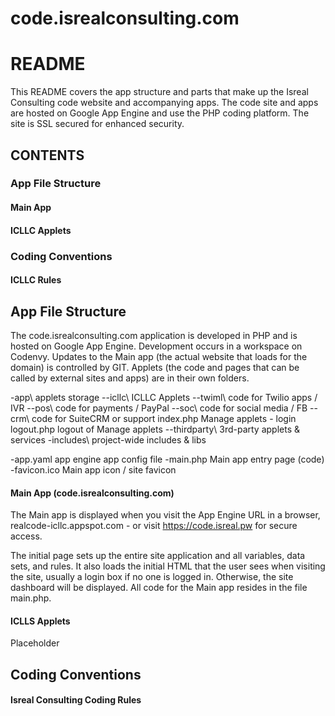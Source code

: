 # code.isrealconsulting.com 

# README

This README covers the app structure and parts that make up the
Isreal Consulting code website and accompanying apps.  The code
site and apps are hosted on Google App Engine and use the PHP 
coding platform.  The site is SSL secured for enhanced security.


## CONTENTS

### App File Structure
#### Main App
#### ICLLC Applets
### Coding Conventions
#### ICLLC Rules

## App File Structure

The code.isrealconsulting.com application is developed in PHP 
and is hosted on Google App Engine.  Development occurs in a
workspace on Codenvy.  Updates to the Main app (the actual website
that loads for the domain) is controlled by GIT.  Applets (the
code and pages that can be called by external sites and apps)
are in their own folders.

  -app\             applets storage
    --icllc\        ICLLC Applets
      --twiml\      code for Twilio apps / IVR
      --pos\        code for payments / PayPal
      --soc\        code for social media / FB
      --crm\        code for SuiteCRM or support
      index.php     Manage applets - login
      logout.php    logout of Manage applets
    --thirdparty\   3rd-party applets & services
  -includes\        project-wide includes & libs
    
  -app.yaml         app engine app config file
  -main.php         Main app entry page (code)
  -favicon.ico      Main app icon / site favicon

#### Main App (code.isrealconsulting.com)

The Main app is displayed when you visit the App Engine URL in a browser, realcode-icllc.appspot.com - or visit https://code.isreal.pw for secure access.

The initial page sets up the entire site application and all variables, data sets, and rules. It also loads the initial HTML that the user sees when visiting the site, usually a login box if no one is logged in. Otherwise, the site dashboard will be displayed. All code for the Main app resides in the file main.php.


#### ICLLS Applets

Placeholder

## Coding Conventions

#### Isreal Consulting Coding Rules